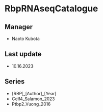 # RbpRNAseqCatalogue

## Manager

- Naoto Kubota

## Last update

- 10.16.2023

## Series

- [RBP]\_[Author]\_[Year]
- Celf4_Salamon_2023
- Ptbp2_Vuong_2016
